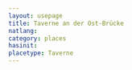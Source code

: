 ```yaml
---
layout: usepage
title: Taverne an der Ost-Brücke
natlang:
category: places
hasinit:
placetype: Taverne
---
```

